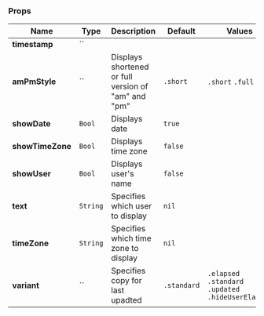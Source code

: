 ### Props
| Name | Type | Description | Default | Values |
| --- | ----------- | --------- | --------- | --------- |
| **timestamp** | `` |  |  |  |
| **amPmStyle** | `` | Displays shortened or full version of "am" and "pm" | `.short` | `.short` `.full` |
| **showDate** | `Bool` | Displays date | `true` |  |
| **showTimeZone** | `Bool` | Displays time zone | `false` |  |
| **showUser** | `Bool` | Displays user's name | `false` |  |
| **text** | `String` | Specifies which user to display | `nil` |  |
| **timeZone** | `String` | Specifies which time zone to display | `nil` |  |
| **variant** | `` | Specifies copy for last upadted | `.standard` | `.elapsed` `.standard`  `.updated` `.hideUserElapsed` |